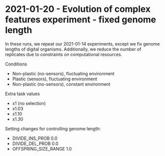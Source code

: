 # 2021-01-20 - Evolution of complex features experiment - fixed genome length

In these runs, we repeat our 2021-01-14 experiments, except we fix genome lengths of digital organisms. Additionally, we reduce the number of replicates due to constraints on computational resources.

Conditions

- Non-plastic (no-sensors), fluctuating environment
- Plastic (sensors), fluctuating environment
- Non-plastic (no-sensors), constant environment

Extra task values

- x1 (no selection)
- x1.03
- x1.10
- x1.30

Setting changes for controlling genome length:

- DIVIDE_INS_PROB 0.0
- DIVIDE_DEL_PROB 0.0
- OFFSPRING_SIZE_RANGE 1.0